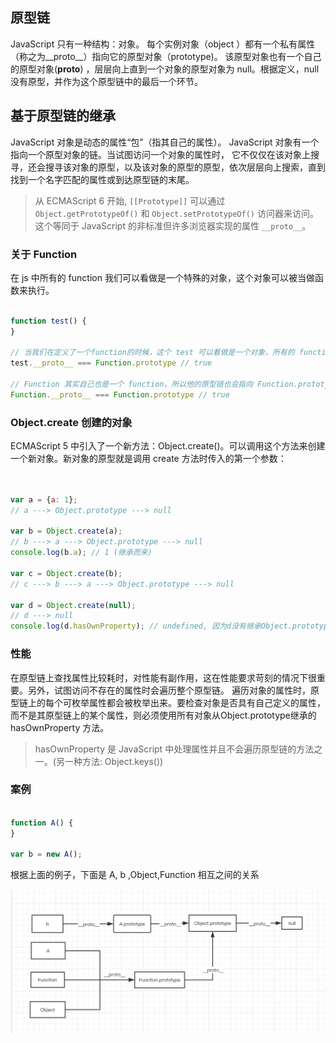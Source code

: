 ## 原型链

JavaScript 只有一种结构：对象。
每个实例对象（object ）都有一个私有属性（称之为__proto__）指向它的原型对象（prototype)。
该原型对象也有一个自己的原型对象(__proto__) ，层层向上直到一个对象的原型对象为 null。根据定义，null 没有原型，并作为这个原型链中的最后一个环节。

## 基于原型链的继承

JavaScript 对象是动态的属性“包”（指其自己的属性）。
JavaScript 对象有一个指向一个原型对象的链。当试图访问一个对象的属性时，
它不仅仅在该对象上搜寻，还会搜寻该对象的原型，以及该对象的原型的原型，依次层层向上搜索，直到找到一个名字匹配的属性或到达原型链的末尾。

> 从 ECMAScript 6 开始, `[[Prototype]]` 可以通过 `Object.getPrototypeOf()` 和 `Object.setPrototypeOf()` 访问器来访问。
这个等同于 JavaScript 的非标准但许多浏览器实现的属性 `__proto__`。

### 关于 Function

在 js 中所有的 function 我们可以看做是一个特殊的对象，这个对象可以被当做函数来执行。

```javascript

function test() {
}

// 当我们在定义了一个function的时候，这个 test 可以看做是一个对象，所有的 function 的原型链都会指向 Function.prototype
test.__proto__ === Function.prototype // true

// Function 其实自己也是一个 function，所以他的原型链也会指向 Function.prototype
Function.__proto__ === Function.prototype // true

```

### Object.create 创建的对象

ECMAScript 5 中引入了一个新方法：Object.create()。可以调用这个方法来创建一个新对象。新对象的原型就是调用 create 方法时传入的第一个参数：

```javascript


var a = {a: 1};
// a ---> Object.prototype ---> null

var b = Object.create(a);
// b ---> a ---> Object.prototype ---> null
console.log(b.a); // 1 (继承而来)

var c = Object.create(b);
// c ---> b ---> a ---> Object.prototype ---> null

var d = Object.create(null);
// d ---> null
console.log(d.hasOwnProperty); // undefined, 因为d没有继承Object.prototype

```


### 性能

在原型链上查找属性比较耗时，对性能有副作用，这在性能要求苛刻的情况下很重要。另外，试图访问不存在的属性时会遍历整个原型链。
遍历对象的属性时，原型链上的每个可枚举属性都会被枚举出来。要检查对象是否具有自己定义的属性，
而不是其原型链上的某个属性，则必须使用所有对象从Object.prototype继承的 hasOwnProperty 方法。

> hasOwnProperty 是 JavaScript 中处理属性并且不会遍历原型链的方法之一。(另一种方法: Object.keys())

### 案例

```javascript

function A() {
}

var b = new A();

```

根据上面的例子，下面是 A, b ,Object,Function 相互之间的关系

![原型链](./原型链.jpg)


